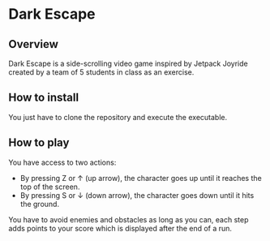 # Dark Escape

## Overview

Dark Escape is a side-scrolling video game inspired by Jetpack Joyride created by a team of 5 students in class as an exercise.

## How to install

You just have to clone the repository and execute the executable.

## How to play

You have access to two actions: 

- By pressing Z or ↑ (up arrow), the character goes up until it reaches the top of the screen. 
- By pressing S or ↓ (down arrow), the character goes down until it hits the ground.

You have to avoid enemies and obstacles as long as you can, each step adds points to your score which is displayed after the end of a run.